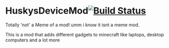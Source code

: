 # HuskysDeviceMod[![Build Status](https://travis-ci.org/HuskysDeviceMod/HuskysGadgetMod.svg?branch=master)](https://travis-ci.org/HuskysDeviceMod/HuskysGadgetMod)


Totally 'not' a Meme of a mod!
umm i know it isnt a meme mod.

This is a mod that adds different gadgets to minecraft like laptops, desktop computers and a lot more